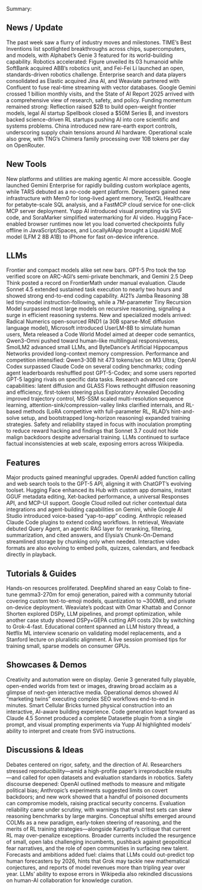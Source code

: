 Summary:
## News / Update
The past week saw a flurry of industry moves and milestones. TIME’s Best Inventions list spotlighted breakthroughs across chips, supercomputers, and models, with Alphabet’s Genie 3 featured for its world-building capability. Robotics accelerated: Figure unveiled its 03 humanoid while SoftBank acquired ABB’s robotics unit, and Fei-Fei Li launched an open, standards-driven robotics challenge. Enterprise search and data players consolidated as Elastic acquired Jina AI, and Weaviate partnered with Confluent to fuse real-time streaming with vector databases. Google Gemini crossed 1 billion monthly visits, and the State of AI Report 2025 arrived with a comprehensive view of research, safety, and policy. Funding momentum remained strong: Reflection raised $2B to build open-weight frontier models, legal AI startup Spellbook closed a $50M Series B, and investors backed science-driven RL startups pushing AI into core scientific and systems problems. China introduced new rare-earth export controls, underscoring supply chain tensions around AI hardware. Operational scale also grew, with TNG’s Chimera family processing over 10B tokens per day on OpenRouter.

## New Tools
New platforms and utilities are making agentic AI more accessible. Google launched Gemini Enterprise for rapidly building custom workplace agents, while TARS debuted as a no-code agent platform. Developers gained new infrastructure with Mem0 for long-lived agent memory, TextQL Healthcare for petabyte-scale SQL analysis, and a FastMCP cloud service for one-click MCP server deployment. Yupp AI introduced visual prompting via SVG code, and SoraMarker simplified watermarking for AI video. Hugging Face-enabled browser runtimes now let you load converted checkpoints fully offline in JavaScript/Spaces, and LocallyAIApp brought a LiquidAI MoE model (LFM 2 8B A1B) to iPhone for fast on-device inference.

## LLMs
Frontier and compact models alike set new bars. GPT-5 Pro took the top verified score on ARC-AGI’s semi-private benchmark, and Gemini 2.5 Deep Think posted a record on FrontierMath under manual evaluation. Claude Sonnet 4.5 extended sustained task execution to nearly two hours and showed strong end-to-end coding capability. AI21’s Jamba Reasoning 3B led tiny-model instruction-following, while a 7M-parameter Tiny Recursion Model surpassed most large models on recursive reasoning, signaling a surge in efficient reasoning systems. New and specialized models arrived: Radical Numerics open-sourced RND1 (a 30B sparse-MoE diffusion language model), Microsoft introduced UserLM-8B to simulate human users, Meta released a Code World Model aimed at deeper code semantics, Qwen3-Omni pushed toward human-like multilingual responsiveness, SmolLM2 advanced small LLMs, and ByteDance’s Artificial Hippocampus Networks provided long-context memory compression. Performance and competition intensified: Qwen3-30B hit 473 tokens/sec on M3 Ultra; OpenAI Codex surpassed Claude Code on several coding benchmarks; coding agent leaderboards reshuffled post GPT-5-Codex; and some users reported GPT-5 lagging rivals on specific data tasks. Research advanced core capabilities: latent diffusion and GLASS Flows rethought diffusion reasoning and efficiency, first-token steering plus Exploratory Annealed Decoding improved trajectory control, MS-SSM scaled multi-resolution sequence learning, attention-sink/compression-valley links clarified internals, and RL-based methods (LoRA competitive with full-parameter RL, RLAD’s hint-and-solve setup, and bootstrapped long-horizon reasoning) expanded training strategies. Safety and reliability stayed in focus with inoculation prompting to reduce reward hacking and findings that Sonnet 3.7 could not hide malign backdoors despite adversarial training. LLMs continued to surface factual inconsistencies at web scale, exposing errors across Wikipedia.

## Features
Major products gained meaningful upgrades. OpenAI added function calling and web search tools to the GPT-5 API, aligning it with ChatGPT’s evolving toolset. Hugging Face enhanced its Hub with custom app domains, instant GGUF metadata editing, Xet-backed performance, a universal Responses API, and MCP-UI support. Google Cloud rolled out richer contextual data integrations and agent-building capabilities on Gemini, while Google AI Studio introduced voice-based “yap-to-app” coding. Anthropic released Claude Code plugins to extend coding workflows. In retrieval, Weaviate debuted Query Agent, an agentic RAG layer for reranking, filtering, summarization, and cited answers, and Elysia’s Chunk-On-Demand streamlined storage by chunking only when needed. Interactive video formats are also evolving to embed polls, quizzes, calendars, and feedback directly in playback.

## Tutorials & Guides
Hands-on resources proliferated. DeepMind shared an easy Colab to fine-tune gemma3-270m for emoji generation, paired with a community tutorial covering custom text-to-emoji models, quantization to ~300MB, and private on-device deployment. Weaviate’s podcast with Omar Khattab and Connor Shorten explored DSPy, LLM pipelines, and prompt optimization, while another case study showed DSPy+GEPA cutting API costs 20x by switching to Grok-4-fast. Educational content spanned an LLM history thread, a Netflix ML interview scenario on validating model replacements, and a Stanford lecture on pluralistic alignment. A live session promised tips for training small, sparse models on consumer GPUs.

## Showcases & Demos
Creativity and automation were on display. Genie 3 generated fully playable, open-ended worlds from text or images, drawing broad acclaim as a glimpse of next-gen interactive media. Operational demos showed AI “marketing twins” executing complex SEO workflows end-to-end in minutes. Smart Cellular Bricks turned physical construction into an interactive, AI-aware building experience. Code generation leapt forward as Claude 4.5 Sonnet produced a complete Datasette plugin from a single prompt, and visual prompting experiments via Yupp AI highlighted models’ ability to interpret and create from SVG instructions.

## Discussions & Ideas
Debates centered on rigor, safety, and the direction of AI. Researchers stressed reproducibility—amid a high-profile paper’s irreproducible results—and called for open datasets and evaluation standards in robotics. Safety discourse deepened: OpenAI outlined methods to measure and mitigate political bias; Anthropic’s experiments suggested limits on covert backdoors; and new work showed that a handful of poisoned documents can compromise models, raising practical security concerns. Evaluation reliability came under scrutiny, with warnings that small test sets can skew reasoning benchmarks by large margins. Conceptual shifts emerged around COLMs as a new paradigm, early-token steering of reasoning, and the merits of RL training strategies—alongside Karpathy’s critique that current RL may over-penalize exceptions. Broader currents included the resurgence of small, open labs challenging incumbents, pushback against geopolitical fear narratives, and the role of open communities in surfacing new talent. Forecasts and ambitions added fuel: claims that LLMs could out-predict top human forecasters by 2026, hints that Grok may tackle new mathematical conjectures, and reports of model revenues more than tripling year over year. LLMs’ ability to expose errors in Wikipedia also rekindled discussions on human-AI collaboration for knowledge curation.

